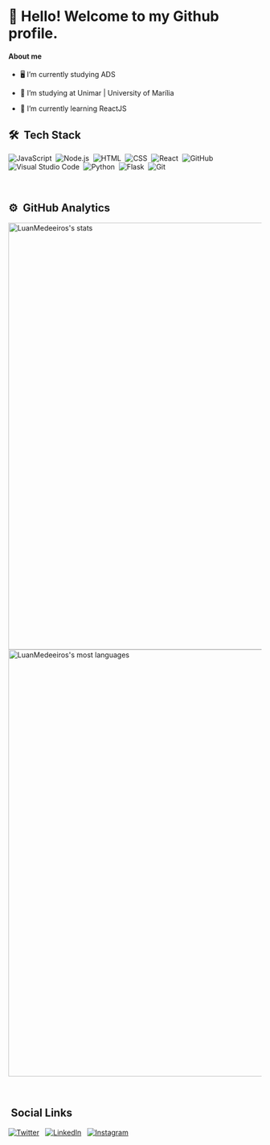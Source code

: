 # 👋 Hello! Welcome to my Github profile.

#### About me

- 🖥️  I’m currently studying ADS

- 🔭 I’m studying at Unimar | University of Marília

- 🌱 I’m currently learning ReactJS

## 🛠 &nbsp;Tech Stack

![JavaScript](https://img.shields.io/badge/-JavaScript-05122A?style=flat&logo=javascript)&nbsp;
![Node.js](https://img.shields.io/badge/-Node.js-05122A?style=flat&logo=node.js)&nbsp;
![HTML](https://img.shields.io/badge/-HTML-05122A?style=flat&logo=HTML5)&nbsp;
![CSS](https://img.shields.io/badge/-CSS-05122A?style=flat&logo=CSS3&logoColor=1572B6)&nbsp;
![React](https://img.shields.io/badge/-React-05122A?style=flat&logo=react)&nbsp;
![GitHub](https://img.shields.io/badge/-GitHub-05122A?style=flat&logo=github)&nbsp;
![Visual Studio Code](https://img.shields.io/badge/-Visual%20Studio%20Code-05122A?style=flat&logo=visual-studio-code&logoColor=007ACC)&nbsp;
![Python](https://img.shields.io/badge/-Python-05122A?style=flat&logo=python&logoColor=yellow)&nbsp;
![Flask](https://img.shields.io/badge/-Flask-05122A?style=flat&logo=flask&logoColor=black)&nbsp;
![Git](https://img.shields.io/badge/-Git-05122A?style=flat&logo=git&logoColor=F05032)&nbsp;

<br>

## ⚙️ &nbsp;GitHub Analytics

<p align="left">
<img width="850em" src="https://github-readme-stats.vercel.app/api?username=LuanMedeeiros&show_icons=true&theme=jolly" alt="LuanMedeeiros's stats"/>
<img width="850em" src="https://github-readme-stats.vercel.app/api/top-langs/?username=LuanMedeeiros&layout=compact&theme=jolly" alt="LuanMedeeiros's most languages"/>
</p>

<br>

<!--![Snake animation](https://github.com/LuanMedeeiros/LuanMedeeiros/blob/output/github-contribution-grid-snake.svg)-->

## &nbsp;Social Links

[![Twitter](https://img.shields.io/badge/-Twitter-05122A?style=for-the-badge&logo=twitter)](https://twitter.com/Lupmalves) &nbsp;
[![LinkedIn](https://img.shields.io/badge/-LinkedIn-05122A?style=for-the-badge&logo=linkedin)](https://linkedin.com/in/luan-medeiros-47a0a5231/) &nbsp;
[![Instagram](https://img.shields.io/badge/-Instagram-05122A?style=for-the-badge&logo=instagram)](https://instagram.com/luan_meedeiros) &nbsp;
